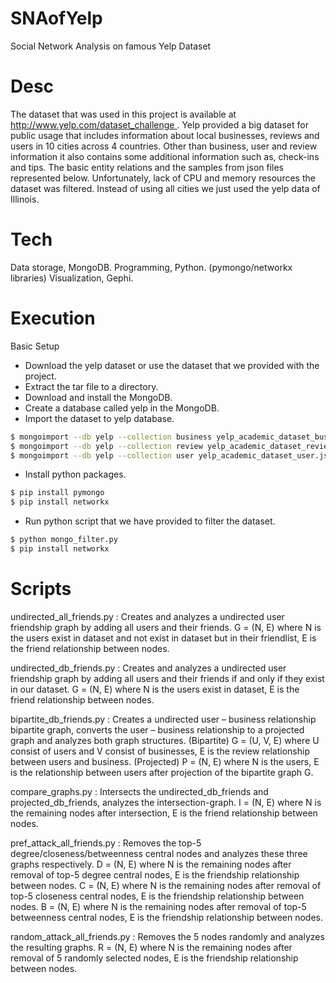 # SNAofYelp
Social Network Analysis on famous Yelp Dataset 

# Desc
The dataset that was used in this project is available at http://www.yelp.com/dataset_challenge . Yelp provided a big dataset for public usage that includes information about local businesses, reviews and users in 10 cities across 4 countries. Other than business, user and review information it also contains some additional information such as, check-ins and tips. The basic entity relations and the samples from json files represented below. Unfortunately, lack of CPU and memory resources  the dataset was filtered. Instead of using all cities we just used the yelp data of Illinois.

# Tech

Data storage, MongoDB.
Programming, Python. (pymongo/networkx libraries)
Visualization, Gephi.

# Execution

Basic Setup

- Download the yelp dataset or use the dataset that we provided with the project.
- Extract the tar file to a directory.
- Download and install the MongoDB.
- Create a database called yelp in the MongoDB.
- Import the dataset to yelp database.
```sh
$ mongoimport --db yelp --collection business yelp_academic_dataset_business.json
$ mongoimport --db yelp --collection review yelp_academic_dataset_review.json
$ mongoimport --db yelp --collection user yelp_academic_dataset_user.json
```
- Install python packages.
```sh
$ pip install pymongo
$ pip install networkx
```
- Run python script that we have provided to filter the dataset.
```sh
$ python mongo_filter.py
$ pip install networkx
```

# Scripts

undirected_all_friends.py : Creates and analyzes a undirected user friendship graph by adding all users and their friends. G = (N, E) where N is the users exist in dataset and not exist in dataset but in their friendlist, E is the friend relationship between nodes.

undirected_db_friends.py : Creates and analyzes a undirected user friendship graph by adding all users and their friends if and only if they exist in our dataset. 
G = (N, E) where N is the users exist in dataset, E is the friend relationship between nodes.

bipartite_db_friends.py : Creates a undirected user – business relationship bipartite graph, converts the user – business relationship to a projected graph and analyzes both graph structures. 
(Bipartite) G = (U, V, E) where U consist of users and V consist of businesses, E is the review relationship between users and business.
(Projected) P = (N, E) where N is the users, E is the relationship between users after projection of the bipartite graph G.

compare_graphs.py : Intersects the undirected_db_friends and projected_db_friends, analyzes the intersection-graph.
I = (N, E) where N is the remaining nodes after intersection, E is the friend relationship 	between nodes.

pref_attack_all_friends.py : Removes the top-5 degree/closeness/betweenness central nodes and analyzes these three graphs respectively.
D = (N, E) where N is the remaining nodes after removal of top-5 degree central nodes, E is  the friendship relationship between nodes.
C = (N, E) where N is the remaining nodes after removal of top-5 closeness central nodes, E is the friendship relationship between nodes.
B = (N, E) where N is the remaining nodes after removal of top-5 betweenness central nodes, E is  the friendship relationship between nodes.

random_attack_all_friends.py : Removes the 5 nodes randomly and analyzes the resulting graphs.
R = (N, E) where N is the remaining nodes after removal of 5 randomly selected nodes, E is  	the friendship relationship between nodes.
